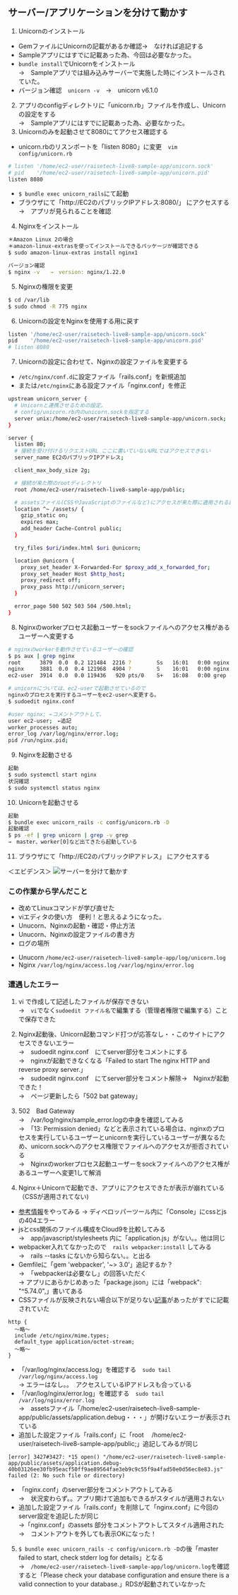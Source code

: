 ## サーバー/アプリケーションを分けて動かす ##
1. Unicornのインストール
- GemファイルにUnicornの記載があるか確認→　なければ追記する
- Sampleアプリにはすでに記載あった為、今回は必要なかった。
-  `bundle install`でUnicornをインストール  
→　Sampleアプリでは組み込みサーバーで実施した時にインストールされていた。
- バージョン確認　`unicorn -v`　→　unicorn v6.1.0
2. アプリのconfigディレクトリに「unicorn.rb」ファイルを作成し、Unicornの設定をする  
→　Sampleアプリにはすでに記載あった為、必要なかった。
3. Unicornのみを起動させて8080にてアクセス確認する
- unicorn.rbのリスンポートを「listen 8080」に変更　`vim config/unicorn.rb`
```bash
# listen '/home/ec2-user/raisetech-live8-sample-app/unicorn.sock'
# pid    '/home/ec2-user/raisetech-live8-sample-app/unicorn.pid'
listen 8080
```
- `$ bundle exec unicorn_rails`にて起動
- ブラウザにて「http://EC2のパブリックIPアドレス:8080/」 にアクセスする  
→　アプリが見られることを確認
4. Nginxをインストール
```bash
＊Amazon Linux 2の場合
＊amazon-linux-extrasを使ってインストールできるパッケージが確認できる
$ sudo amazon-linux-extras install nginx1

バージョン確認
$ nginx -v　　→　version: nginx/1.22.0
```
5. Nginxの権限を変更
```bash
$ cd /var/lib
$ sudo chmod -R 775 nginx
```
6. Unicornの設定をNginxを使用する用に戻す
```bash
listen '/home/ec2-user/raisetech-live8-sample-app/unicorn.sock'
pid    '/home/ec2-user/raisetech-live8-sample-app/unicorn.pid'
# listen 8080
```
7. Unicornの設定に合わせて、Nginxの設定ファイルを変更する
- `/etc/nginx/conf.d`に設定ファイル「rails.conf」を新規追加
- または`/etc/nginx`にある設定ファイル「nginx.conf」を修正
```bash
upstream unicorn_server {
  # Unicornと連携させるための設定。
  # config/unicorn.rb内のunicorn.sockを指定する
  server unix:/home/ec2-user/raisetech-live8-sample-app/unicorn.sock;
}

server {
  listen 80;
  # 接続を受け付けるリクエストURL ここに書いていないURLではアクセスできない
  server_name EC2のパブリックIPアドレス;

  client_max_body_size 2g;

  # 接続が来た際のrootディレクトリ
  root /home/ec2-user/raisetech-live8-sample-app/public;

  # assetsファイル(CSSやJavaScriptのファイルなど)にアクセスが来た際に適用される設定
  location ^~ /assets/ {
    gzip_static on;
    expires max;
    add_header Cache-Control public;
  }

  try_files $uri/index.html $uri @unicorn;

  location @unicorn {
    proxy_set_header X-Forwarded-For $proxy_add_x_forwarded_for;
    proxy_set_header Host $http_host;
    proxy_redirect off;
    proxy_pass http://unicorn_server;
  }

  error_page 500 502 503 504 /500.html;
}
```
8. Nginxのworkerプロセス起動ユーザーをsockファイルへのアクセス権があるユーザーへ変更する
```bash
# nginxのworkerを動作させているユーザーの確認
$ ps aux | grep nginx
root      3879  0.0  0.2 121484  2216 ?        Ss   16:01   0:00 nginx: master process /usr/sbin/nginx
nginx     3881  0.0  0.4 121968  4904 ?        S    16:01   0:00 nginx: worker process ←これがworkerプロセス。nginxユーザーが動作させていることがわかる
ec2-user  3914  0.0  0.0 119436   920 pts/0    S+   16:08   0:00 grep --color=auto nginx

# unicornについては、ec2-userで起動させているので
nginxのプロセスを実行するユーザーをec2-userへ変更する。
$ sudoedit nginx.conf

#user nginx; ←コメントアウトして、
user ec2-user;　←追記
worker_processes auto;
error_log /var/log/nginx/error.log;
pid /run/nginx.pid;
```
9. Nginxを起動させる
```bash
起動
$ sudo systemctl start nginx
状況確認
$ sudo systemctl status nginx
```
10. Unicornを起動させる
```bash
起動
$ bundle exec unicorn_rails -c config/unicorn.rb -D
起動確認
$ ps -ef | grep unicorn | grep -v grep
→　master、worker[0]など出てきたら起動している
```
11. ブラウザにて「http://EC2のパブリックIPアドレス」 にアクセスする

＜エビデンス＞
![サーバーを分けて動かす](../images/nginx_unicorn.png)

### この作業から学んだこと ###
* 改めてLinuxコマンドが学び直せた
* viエディタの使い方　便利！と思えるようになった。
* Unucorn、Nginxの起動・確認・停止方法
* Unucorn、Nginxの設定ファイルの書き方
* ログの場所
 - Unucorn `/home/ec2-user/raisetech-live8-sample-app/log/unicorn.log`
 - Nginx `/var/log/nginx/access.log`  `/var/log/nginx/error.log`

### 遭遇したエラー ###
1. vi で作成して記述したファイルが保存できない  
→　`vi`でなく`sudoedit ファイル名`で編集する（管理者権限で編集する）ことで保存できた

2. Nginx起動後、Unicorn起動コマンド打つが応答なし・・このサイトにアクセスできないエラー  
→　sudoedit  nginx.conf　にてserver部分をコメントにする  
→　nginxが起動できなくなる「Failed to start The nginx HTTP and reverse proxy server.」  
→　sudoedit  nginx.conf　にてserver部分をコメント解除→　Nginxが起動できた！  
→　ページ更新したら「502 bat gateway」
3. 502　Bad Gateway  
→　/var/log/nginx/sample_error.logの中身を確認してみる  
→　「13: Permission denied」などと表示されている場合は、nginxのプロセスを実行しているユーザーとunicornを実行しているユーザーが異なるため、unicorn.sockへのアクセス権限でファイルへのアクセスが拒否されている   
→　Nginxのworkerプロセス起動ユーザーをsockファイルへのアクセス権があるユーザーへ変更1して解消
4. Nginx＋Unicornで起動でき、アプリにアクセスできたが表示が崩れている（CSSが適用されてない)  
- [参考情報](https://www.sejuku.net/blog/100015)をやってみる
  → ディベロッパーツール内に「Console」にcssとjsの404エラー  
- jsとcss関係のファイル構成をCloud9を比較してみる  
  →　app/javascript/stylesheets  内に「application.js」がない。。他は同じ  
- webpacker入れてなかったので　`rails webpacker:install` してみる  
  →　rails --tasks にないから知らない。。と出る  
- Gemfileに「gem 'webpacker', '~> 3.0’」追記するか？  
  →　「webpackerは必要なし」の回答いただく  
  → アプリにあらかじめあった「package.json」には「webpack": "^5.74.0",」書いてある  
- CSSファイルが反映されない場合以下が足りない[記事](https://motomichi-works.hatenablog.com/entry/2020/08/09/002839)があったがすでに記載されていた

```
http {
  〜略〜
  include /etc/nginx/mime.types;
  default_type application/octet-stream;
  〜略〜
}
```
- 「/var/log/nginx/access.log」を確認する　`sudo tail /var/log/nginx/access.log`  
  → エラーはなし。。　アクセスしているIPアドレスも合っている
- 「/var/log/nginx/error.log」を確認する　`sudo tail /var/log/nginx/error.log`  
  →　assetsファイル「/home/ec2-user/raisetech-live8-sample-app/public/assets/application.debug・・・」が開けないエラーが表示されている  
- 追加した設定ファイル「rails.conf」に「root　 /home/ec2-user/raisetech-live8-sample-app/public;」追記してみるが同じ

```
[error] 3427#3427: *15 open() "/home/ec2-user/raisetech-live8-sample-app/public/assets/application.debug-40b03126ee30fb95eacf50ff9ae89564fae3eb9c9c55f9a4fad50e0d56ec8e83.js" failed (2: No such file or directory)
```
- 「nginx.conf」のserver部分をコメントアウトしてみる  
  →　状況変わらず。。アプリ開けて追加もできるがスタイルが適用されない
- 追加した設定ファイル「rails.conf」を削除して「nginx.conf」に今回のserver設定を追記したが同じ  
  →「nginx.conf」のassets 部分をコメントアウトしてスタイル適用された   
  →　コメントアウトを外しても表示OKになった！
5. `$ bundle exec unicorn_rails -c config/unicorn.rb -D`の後「master failed to start, check stderr log for details」となる  
 →　`/home/ec2-user/raisetech-live8-sample-app/log/unicorn.log`を確認すると「Please check your database configuration and ensure there is a valid connection to your database.」RDSが起動されていなかった